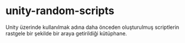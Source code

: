 # unity-random-scripts
Unity üzerinde kullanılmak adına daha önceden oluşturulmuş scriptlerin rastgele bir şekilde bir araya getirildiği kütüphane.
